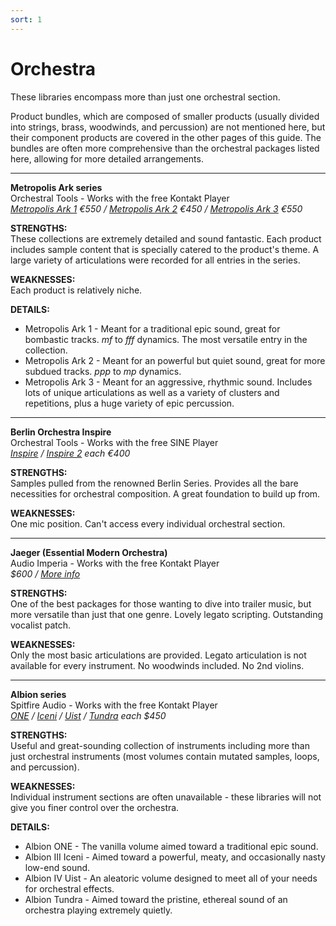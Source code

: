 ```yaml
---
sort: 1
---
```


# Orchestra

These libraries encompass more than just one orchestral section.

Product bundles, which are composed of smaller products (usually divided into strings, brass, woodwinds, and percussion) are not mentioned here, but their component products are covered in the other pages of this guide. The bundles are often more comprehensive than the orchestral packages listed here, allowing for more detailed arrangements.

---

**Metropolis Ark series**  
Orchestral Tools - Works with the free Kontakt Player  
*[Metropolis Ark 1](https://www.orchestraltools.com/store/collections/metropolis-ark-1) €550 / [Metropolis Ark 2](https://www.orchestraltools.com/store/collections/metropolis-ark-2) €450 / [Metropolis Ark 3](https://www.orchestraltools.com/store/collections/metropolis-ark-3) €550*

**STRENGTHS:**  
These collections are extremely detailed and sound fantastic. Each product includes sample content that is specially catered to the product's theme. A large variety of articulations were recorded for all entries in the series.

**WEAKNESSES:**  
Each product is relatively niche.

**DETAILS:**
- Metropolis Ark 1 - Meant for a traditional epic sound, great for bombastic tracks. *mf* to *fff* dynamics. The most versatile entry in the collection.
- Metropolis Ark 2 - Meant for an powerful but quiet sound, great for more subdued tracks. *ppp* to *mp* dynamics.
- Metropolis Ark 3 - Meant for an aggressive, rhythmic sound. Includes lots of unique articulations as well as a variety of clusters and repetitions, plus a huge variety of epic percussion.

---

**Berlin Orchestra Inspire**  
Orchestral Tools - Works with the free SINE Player  
*[Inspire](https://www.orchestraltools.com/store/collections/inspire-1) / [Inspire 2](https://www.orchestraltools.com/store/collections/inspire-2) each €400*

**STRENGTHS:**  
Samples pulled from the renowned Berlin Series. Provides all the bare necessities for orchestral composition. A great foundation to build up from.

**WEAKNESSES:**  
One mic position. Can't access every individual orchestral section.

---

**Jaeger (Essential Modern Orchestra)**  
Audio Imperia - Works with the free Kontakt Player  
*$600 / [More info](https://www.audioimperia.com/products/jaeger-essential-modern-orchestra)*

**STRENGTHS:**  
One of the best packages for those wanting to dive into trailer music, but more versatile than just that one genre. Lovely legato scripting. Outstanding vocalist patch.

**WEAKNESSES:**  
Only the most basic articulations are provided. Legato articulation is not available for every instrument. No woodwinds included. No 2nd violins.

---

**Albion series**  
Spitfire Audio - Works with the free Kontakt Player  
*[ONE](https://www.spitfireaudio.com/shop/a-z/albion-one/) / [Iceni](https://www.spitfireaudio.com/shop/a-z/albion-iii-iceni/) / [Uist](https://www.spitfireaudio.com/shop/a-z/albion-iv-uist/) / [Tundra](https://www.spitfireaudio.com/shop/a-z/albion-tundra/) each $450*

**STRENGTHS:**  
Useful and great-sounding collection of instruments including more than just orchestral instruments (most volumes contain mutated samples, loops, and percussion).

**WEAKNESSES:**  
Individual instrument sections are often unavailable - these libraries will not give you finer control over the orchestra.

**DETAILS:**
- Albion ONE - The vanilla volume aimed toward a traditional epic sound.
- Albion III Iceni - Aimed toward a powerful, meaty, and occasionally nasty low-end sound.
- Albion IV Uist - An aleatoric volume designed to meet all of your needs for orchestral effects.
- Albion Tundra - Aimed toward the pristine, ethereal sound of an orchestra playing extremely quietly.
